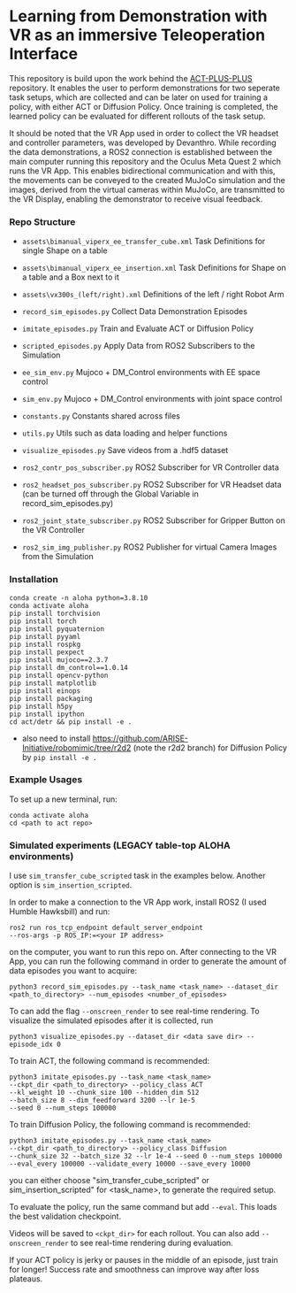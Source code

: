 # Learning from Demonstration with VR as an immersive Teleoperation Interface

This repository is build upon the work behind the [ACT-PLUS-PLUS](https://github.com/MarkFzp/act-plus-plus) repository. It enables the user to perform demonstrations for two seperate task setups, which are collected and can be later on used for training a policy, with either ACT or Diffusion Policy. Once training is completed, the learned policy can be evaluated for different rollouts of the task setup.

It should be noted that the VR App used in order to collect the VR headset and controller parameters, was developed by Devanthro. While recording the data demonstrations, a ROS2 connection is established between the main computer running this repository and the Oculus Meta Quest 2 which runs the VR App. This enables bidirectional communication and with this, the movements can be conveyed to the created MuJoCo simulation and the images, derived from the virtual cameras within MuJoCo, are transmitted to the VR Display, enabling the demonstrator to receive visual feedback.

### Repo Structure

- ``assets\bimanual_viperx_ee_transfer_cube.xml`` Task Definitions for single Shape on a table
- ``assets\bimanual_viperx_ee_insertion.xml`` Task Definitions for Shape on a table and a Box next to it
- ``assets\vx300s_(left/right).xml`` Definitions of the left / right Robot Arm


- ``record_sim_episodes.py`` Collect Data Demonstration Episodes
- ``imitate_episodes.py`` Train and Evaluate ACT or Diffusion Policy
- ``scripted_episodes.py`` Apply Data from ROS2 Subscribers to the Simulation
- ``ee_sim_env.py`` Mujoco + DM_Control environments with EE space control
- ``sim_env.py`` Mujoco + DM_Control environments with joint space control
- ``constants.py`` Constants shared across files
- ``utils.py`` Utils such as data loading and helper functions
- ``visualize_episodes.py`` Save videos from a .hdf5 dataset

- ``ros2_contr_pos_subscriber.py`` ROS2 Subscriber for VR Controller data
- ``ros2_headset_pos_subscriber.py`` ROS2 Subscriber for VR Headset data (can be turned off through the Global Variable in record_sim_episodes.py)
- ``ros2_joint_state_subscriber.py`` ROS2 Subscriber for Gripper Button on the VR Controller
- ``ros2_sim_img_publisher.py`` ROS2 Publisher for virtual Camera Images from the Simulation



### Installation

    conda create -n aloha python=3.8.10
    conda activate aloha
    pip install torchvision
    pip install torch
    pip install pyquaternion
    pip install pyyaml
    pip install rospkg
    pip install pexpect
    pip install mujoco==2.3.7
    pip install dm_control==1.0.14
    pip install opencv-python
    pip install matplotlib
    pip install einops
    pip install packaging
    pip install h5py
    pip install ipython
    cd act/detr && pip install -e .

- also need to install https://github.com/ARISE-Initiative/robomimic/tree/r2d2 (note the r2d2 branch) for Diffusion Policy by `pip install -e .`

### Example Usages

To set up a new terminal, run:

    conda activate aloha
    cd <path to act repo>

### Simulated experiments (LEGACY table-top ALOHA environments)

I use ``sim_transfer_cube_scripted`` task in the examples below. Another option is ``sim_insertion_scripted``.

In order to make a connection to the VR App work, install ROS2 (I used Humble Hawksbill) and run:

    ros2 run ros_tcp_endpoint default_server_endpoint
    --ros-args -p ROS_IP:=<your IP address>

on the computer, you want to run this repo on. After connecting to the VR App, you can run the following command in order to generate the amount of data episodes you want to acquire:

    python3 record_sim_episodes.py --task_name <task_name> --dataset_dir
    <path_to_directory> --num_episodes <number_of_episodes>

To can add the flag ``--onscreen_render`` to see real-time rendering.
To visualize the simulated episodes after it is collected, run

    python3 visualize_episodes.py --dataset_dir <data save dir> --episode_idx 0

To train ACT, the following command is recommended:
    
    python3 imitate_episodes.py --task_name <task_name>
    --ckpt_dir <path_to_directory> --policy_class ACT
    --kl_weight 10 --chunk_size 100 --hidden_dim 512
    --batch_size 8 --dim_feedforward 3200 --lr 1e-5
    --seed 0 --num_steps 100000

To train Diffusion Policy, the following command is recommended:

    python3 imitate_episodes.py --task_name <task_name>
    --ckpt_dir <path_to_directory> --policy_class Diffusion
    --chunk_size 32 --batch_size 32 --lr 1e-4 --seed 0 --num_steps 100000
    --eval_every 100000 --validate_every 10000 --save_every 10000

you can either choose "sim_transfer_cube_scripted" or sim_insertion_scripted" for <task_name>, to generate the required setup. 


To evaluate the policy, run the same command but add ``--eval``. This loads the best validation checkpoint.

Videos will be saved to ``<ckpt_dir>`` for each rollout.
You can also add ``--onscreen_render`` to see real-time rendering during evaluation.

If your ACT policy is jerky or pauses in the middle of an episode, just train for longer! Success rate and smoothness can improve way after loss plateaus.
